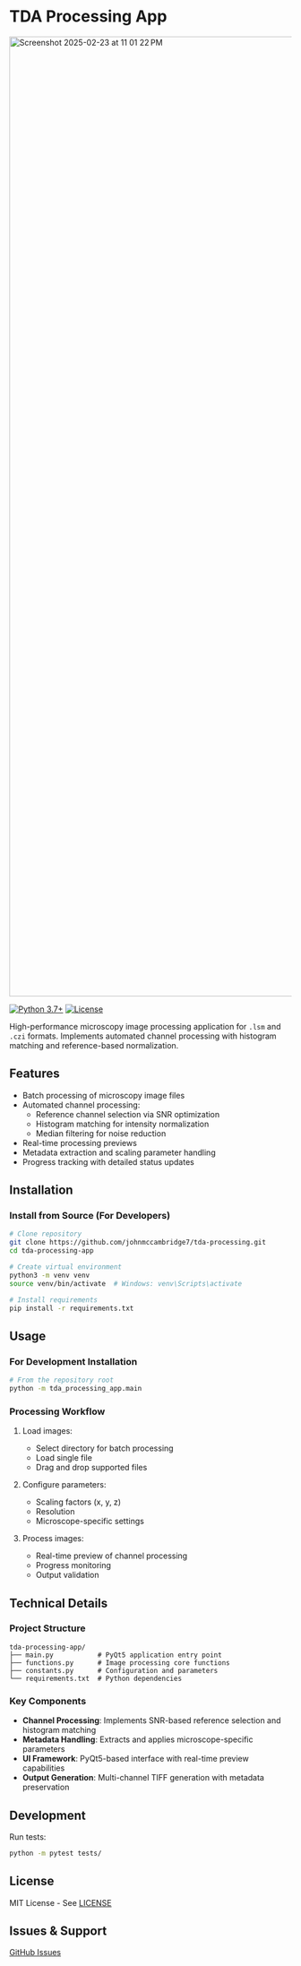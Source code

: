
# TDA Processing App
<img width="1714" alt="Screenshot 2025-02-23 at 11 01 22 PM" src="https://github.com/user-attachments/assets/a934d90e-e85b-4e11-811b-a74b07232974" />

[![Python 3.7+](https://img.shields.io/badge/python-3.7%2B-blue.svg)](https://www.python.org/downloads/)
[![License](https://img.shields.io/badge/license-MIT-green.svg)](LICENSE)

High-performance microscopy image processing application for `.lsm` and `.czi` formats. Implements automated channel processing with histogram matching and reference-based normalization.

## Features

- Batch processing of microscopy image files
- Automated channel processing:
  - Reference channel selection via SNR optimization
  - Histogram matching for intensity normalization
  - Median filtering for noise reduction
- Real-time processing previews
- Metadata extraction and scaling parameter handling
- Progress tracking with detailed status updates

## Installation

### Install from Source (For Developers)
```bash
# Clone repository
git clone https://github.com/johnmccambridge7/tda-processing.git
cd tda-processing-app

# Create virtual environment
python3 -m venv venv
source venv/bin/activate  # Windows: venv\Scripts\activate

# Install requirements
pip install -r requirements.txt
```

## Usage

### For Development Installation
```bash
# From the repository root
python -m tda_processing_app.main
```

### Processing Workflow

1. Load images:
   - Select directory for batch processing
   - Load single file
   - Drag and drop supported files

2. Configure parameters:
   - Scaling factors (x, y, z)
   - Resolution
   - Microscope-specific settings

3. Process images:
   - Real-time preview of channel processing
   - Progress monitoring
   - Output validation

## Technical Details

### Project Structure
```
tda-processing-app/
├── main.py           # PyQt5 application entry point
├── functions.py      # Image processing core functions
├── constants.py      # Configuration and parameters
└── requirements.txt  # Python dependencies
```

### Key Components

- **Channel Processing**: Implements SNR-based reference selection and histogram matching
- **Metadata Handling**: Extracts and applies microscope-specific parameters
- **UI Framework**: PyQt5-based interface with real-time preview capabilities
- **Output Generation**: Multi-channel TIFF generation with metadata preservation

## Development

Run tests:
```bash
python -m pytest tests/
```

## License

MIT License - See [LICENSE](LICENSE)

## Issues & Support

[GitHub Issues](https://github.com/johnmccambridge7/tda-processing-app/issues)

